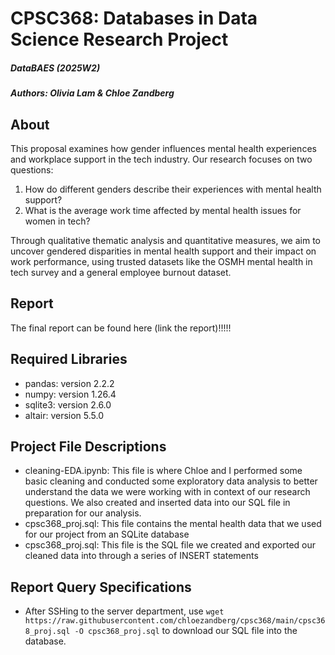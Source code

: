 # CPSC368: Databases in Data Science Research Project 

##### DataBAES (2025W2)
##### Authors: Olivia Lam & Chloe Zandberg


## About

This proposal examines how gender influences mental health experiences and workplace support in the tech industry. Our research focuses on two questions:
1. How do different genders describe their experiences with mental health support?
2. What is the average work time affected by mental health issues for women in tech?

Through qualitative thematic analysis and quantitative measures, we aim to uncover gendered disparities in mental health support and their impact on work performance, using trusted datasets like the OSMH mental health in tech survey and a general employee burnout dataset.


## Report
The final report can be found here (link the report)!!!!!


## Required Libraries
- pandas: version 2.2.2
- numpy: version 1.26.4
- sqlite3: version 2.6.0
- altair: version 5.5.0


## Project File Descriptions
- cleaning-EDA.ipynb:
  This file is where Chloe and I performed some basic cleaning and conducted some exploratory data analysis to better understand the data we were working with in context of our research questions. We also created and inserted data into our SQL file in preparation for our analysis.
- cpsc368_proj.sql:
  This file contains the mental health data that we used for our project from an SQLite database
- cpsc368_proj.sql:
  This file is the SQL file we created and exported our cleaned data into through a series of INSERT statements

## Report Query Specifications
- After SSHing to the server department, use ``wget https://raw.githubusercontent.com/chloezandberg/cpsc368/main/cpsc368_proj.sql -O cpsc368_proj.sql`` to download our SQL file into the database.





